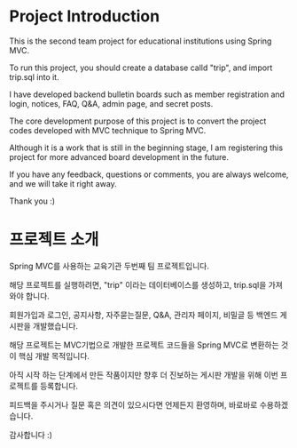 # Project Introduction
This is the second team project for educational institutions using Spring MVC.

To run this project, you should create a database calld "trip", and import trip.sql into it.

I have developed backend bulletin boards such as member registration and login, notices, FAQ, Q&A, admin page, and secret posts.

The core development purpose of this project is to convert the project codes developed with MVC technique to Spring MVC.

Although it is a work that is still in the beginning stage, I am registering this project for more advanced board development in the future.

If you have any feedback, questions or comments, you are always welcome, and we will take it right away.
		
Thank you :)



# 프로젝트 소개
Spring MVC를 사용하는 교육기관 두번째 팀 프로젝트입니다. 

해당 프로젝트를 실행하려면, "trip" 이라는 데이터베이스를 생성하고, trip.sql을 가져와야 합니다.

회원가입과 로그인, 공지사항, 자주묻는질문, Q&A, 관리자 페이지, 비밀글 등 백엔드 게시판을 개발했습니다.

해당 프로젝트는 MVC기법으로 개발한 프로젝트 코드들을 Spring MVC로 변환하는 것이 핵심 개발 목적입니다.

아직 시작 하는 단계에서 만든 작품이지만 향후 더 진보하는 게시판 개발을 위해 이번 프로젝트를 등록합니다.

피드백을 주시거나 질문 혹은 의견이 있으시다면 언제든지 환영하며, 바로바로 수용하겠습니다.
		
감사합니다 :)
